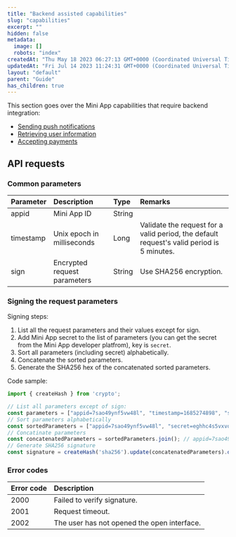 ```yaml
---
title: "Backend assisted capabilities"
slug: "capabilities"
excerpt: ""
hidden: false
metadata: 
  image: []
  robots: "index"
createdAt: "Thu May 18 2023 06:27:13 GMT+0000 (Coordinated Universal Time)"
updatedAt: "Fri Jul 14 2023 11:24:31 GMT+0000 (Coordinated Universal Time)"
layout: "default"
parent: "Guide"
has_children: true
---
```

This section goes over the Mini App capabilities that require backend integration:

- [Sending push notifications](doc:sending-push-notifications)
- [Retrieving user information](doc:retrieving-user-information)
- [Accepting payments](doc:accepting-payments)

## API requests

### Common parameters

| Parameter | Description                  | Type   | Remarks                                                                                    |
| :-------- | :--------------------------- | :----- | :----------------------------------------------------------------------------------------- |
| appid     | Mini App ID                  | String |                                                                                            |
| timestamp | Unix epoch in milliseconds   | Long   | Validate the request for a valid period, the default  request's valid period is 5 minutes. |
| sign      | Encrypted request parameters | String | Use SHA256 encryption.                                                                     |

### Signing the request parameters

Signing steps:

1. List all the request parameters and their values except for sign.
2. Add Mini App secret to the list of parameters (you can get the secret from the Mini App developer platfrom), key is `secret`.
3. Sort all parameters (including secret) alphabetically.
4. Concatenate the sorted parameters.
5. Generate the SHA256 hex of the concatenated sorted parameters.

Code sample:

```javascript NodeJS
import { createHash } from 'crypto';

// List all parameters except of sign:
const parameters = ["appid=7sao49ynf5vw48l", "timestamp=1685274898", "secret=eghhc4s5vxvd5wqzkmkl"];
// Sort parameters alphabetically
const sortedParameters = ["appid=7sao49ynf5vw48l", "secret=eghhc4s5vxvd5wqzkmkl", "timestamp=1685274898"];
// Concatinate parameters
const concatenatedParameters = sortedParameters.join(); // appid=7sao49ynf5vw48lsecret=eghhc4s5vxvd5wqzkmkltimestamp=1685274898
// Generate SHA256 signature
const signature = createHash('sha256').update(concatenatedParameters).digest('hex');
```

### Error codes

| Error code | Description                                 |
| :--------- | :------------------------------------------ |
| 2000       | Failed to verify signature.                 |
| 2001       | Request timeout.                            |
| 2002       | The user has not opened the open interface. |
